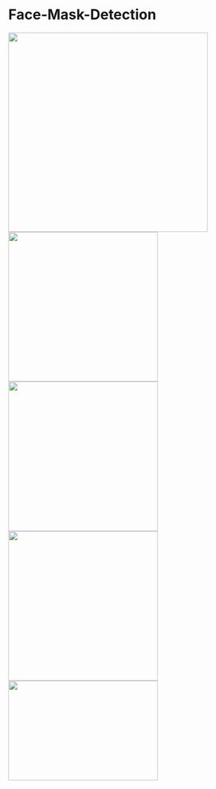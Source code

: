 # Face-Mask-Detection

<img src="https://user-images.githubusercontent.com/65237445/146686589-25d0b047-5981-49fe-8f08-73e3be7c2401.PNG" width="400" height = "400">
<img src="https://user-images.githubusercontent.com/65237445/146686970-83cddddf-7305-4976-b4b4-1241e48d8cbb.png" width="300" height = "300">
<img src="https://user-images.githubusercontent.com/65237445/146686803-847b9c67-5b68-4b41-b19c-af4190cf1efe.png" width="300" height = "300">
<img src="https://user-images.githubusercontent.com/65237445/146686829-7a86c62f-465f-43b1-b846-85ce83be97b0.jpg" width="300" height = "300">
<img src="https://user-images.githubusercontent.com/65237445/146686848-c1b10b60-fcf5-44fb-9e9c-c945109a0a8c.png" width="300" height = "200">
